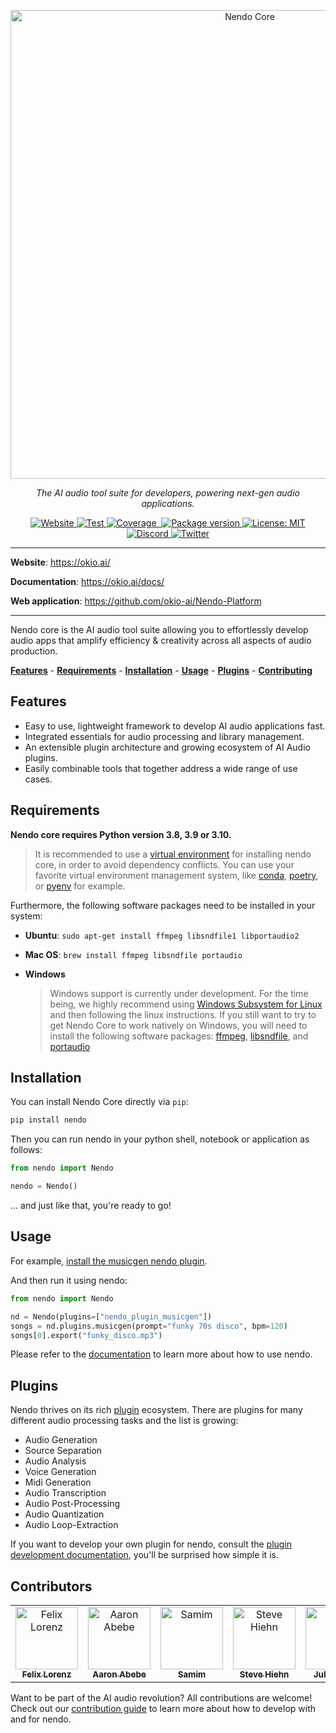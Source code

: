 <p align="center">
  <a href="https://github.com/okio-ai/nendo"><img src="https://okio.ai/docs/assets/nendo_core_logo.png" width="750" alt="Nendo Core"></a>
</p>

<p align="center">
    <em>The AI audio tool suite for developers, powering next-gen audio applications.</em>
</p>

<p align="center">
<a href="https://okio.ai" target="_blank">
    <img src="https://img.shields.io/website/https/okio.ai" alt="Website">
</a>
<a href="https://github.com/okio-ai/nendo/actions/workflows/test.yml" target="_blank">
    <img src="https://github.com/okio-ai/nendo/actions/workflows/test.yml/badge.svg" alt="Test">
</a>
<a href="https://coverage-badge.samuelcolvin.workers.dev/redirect/okio-ai/nendo" target="_blank">
    <img src="https://coverage-badge.samuelcolvin.workers.dev/okio-ai/nendo.svg" alt="Coverage">
</a>
<a href="https://coverage-badge.samuelcolvin.workers.dev/redirct/okio-ai/nendo" target="_blank">
    <img src="" alt="">
</a>
<a href="https://pypi.org/project/nendo" target="_blank">
    <img src="https://img.shields.io/pypi/v/nendo?color=%2334D058&label=pypi%20package" alt="Package version">
</a>
<a href="https://opensource.org/licenses/MIT" target="_blank">
    <img src="https://img.shields.io/badge/License-MIT-yellow.svg" alt="License: MIT">
</a>
<a href="https://discord.gg/gaZMZKzScj" target="_blank">
    <img src="https://dcbadge.vercel.app/api/server/XpkUsjwXTp?compact=true&style=flat" alt="Discord">
</a>
<a href="https://twitter.com/okio_ai" target="_blank">
    <img src="https://img.shields.io/twitter/url/https/twitter.com/okio_ai.svg?style=social&label=Follow%20%40okio_ai" alt="Twitter">
</a>
</p>

---

**Website**: <a href="https://okio.ai/" target="_blank">https://okio.ai/</a>

**Documentation**: <a href="https://okio.ai/docs" target="_blank">https://okio.ai/docs/</a>

**Web application**: <a href="https://github.com/okio-ai/Nendo-Platform" target="_blank">https://github.com/okio-ai/Nendo-Platform</a>

---

Nendo core is the AI audio tool suite allowing you to effortlessly develop audio apps that amplify efficiency & creativity across all aspects of audio production.

**[Features](#features)** - **[Requirements](#requirements)** - **[Installation](#installation)** - **[Usage](#usage)** - **[Plugins](#plugins)** - **[Contributing](#contributing)**

## Features

- Easy to use, lightweight framework to develop AI audio applications fast.
- Integrated essentials for audio processing and library management.
- An extensible plugin architecture and growing ecosystem of AI Audio plugins.
- Easily combinable tools that together address a wide range of use cases.

## Requirements

**Nendo core requires Python version 3.8, 3.9 or 3.10.**

> It is recommended to use a [virtual environment](https://docs.python.org/3/library/venv.html) for installing nendo core, in order to avoid dependency conflicts. You can use your favorite virtual environment management system, like [conda](https://docs.conda.io/en/latest/), [poetry](https://python-poetry.org/), or [pyenv](https://github.com/pyenv/pyenv) for example.

Furthermore, the following software packages need to be installed in your system:

- **Ubuntu**: `sudo apt-get install ffmpeg libsndfile1 libportaudio2`
- **Mac OS**: `brew install ffmpeg libsndfile portaudio`
- **Windows**

    > Windows support is currently under development. For the time being, we highly recommend using [Windows Subsystem for Linux](https://learn.microsoft.com/en-us/windows/wsl/install) and then following the linux instructions. If you still want to try to get Nendo Core to work natively on Windows, you will need to install the following software packages: [ffmpeg](https://ffmpeg.org/download.html), [libsndfile](https://github.com/libsndfile/libsndfile), and [portaudio](https://files.portaudio.com/download.html)

## Installation

You can install Nendo Core directly via `pip`:

```bash
pip install nendo
```

Then you can run nendo in your python shell, notebook or application as follows:

```python
from nendo import Nendo

nendo = Nendo()
```

... and just like that, you're ready to go!

## Usage

For example, [install the musicgen nendo plugin](https://github.com/okio-ai/nendo_plugin_musicgen#requirements).

And then run it using nendo:

```python
from nendo import Nendo

nd = Nendo(plugins=["nendo_plugin_musicgen"])
songs = nd.plugins.musicgen(prompt="funky 70s disco", bpm=120)
songs[0].export("funky_disco.mp3")
```

Please refer to the [documentation](https://okio.ai/docs/usage/) to learn more about how to use nendo.

## Plugins

Nendo thrives on its rich [plugin](https://okio.ai/docs/plugins) ecosystem. There are plugins for many different audio processing tasks and the list is growing:

- Audio Generation
- Source Separation
- Audio Analysis
- Voice Generation
- Midi Generation
- Audio Transcription
- Audio Post-Processing
- Audio Quantization
- Audio Loop-Extraction

If you want to develop your own plugin for nendo, consult the [plugin development documentation](https://okio.ai/docs/development/plugindev/), you'll be surprised how simple it is.

## Contributors

<!-- ALL-CONTRIBUTORS-LIST:START - Do not remove or modify this section -->
<!-- prettier-ignore-start -->
<!-- markdownlint-disable -->
<table>
  <tbody>
    <tr>
      <td align="center" valign="top" width="14.28%"><a href="https://breathdance.net"><img src="https://avatars.githubusercontent.com/u/5659844?v=4" width="100px;" alt="Felix Lorenz"/><br /><sub><b>Felix Lorenz</b></sub></td>
      <td align="center" valign="top" width="14.28%"><a href="https://github.com/aaronabebe"><img src="https://avatars.githubusercontent.com/u/17432850?v=4" width="100px;" alt="Aaron Abebe"/><br /><sub><b>Aaron Abebe</b></sub></td>
      <td align="center" valign="top" width="14.28%"><a href="https://samim.io"><img src="https://avatars.githubusercontent.com/u/2211475?v=4" width="100px;" alt="Samim"/><br /><sub><b>Samim</b></sub></td>
      <td align="center" valign="top" width="14.28%"><a href="https://github.com/shiehn"><img src="https://avatars.githubusercontent.com/u/826261?v=4" width="100px;" alt="Steve Hiehn"/><br /><sub><b>Steve Hiehn</b></sub></td>
      <td align="center" valign="top" width="14.28%"><a href="https://github.com/JLenzy"><img src="https://avatars.githubusercontent.com/u/64747969?v=4" width="100px;" alt="Julian Lenz"/><br /><sub><b>Julian Lenz</b></sub></td>
      <td align="center" valign="top" width="14.28%"><a href="https://github.com/philibb"><img src="https://avatars.githubusercontent.com/u/23077713?v=4" width="100px;" alt="Philipp Braun"/><br /><sub><b>Philipp Braun</b></sub></td>
      <td align="center" valign="top" width="14.28%"><a href="https://github.com/M-HO"><img src="https://avatars.githubusercontent.com/u/4912712?v=4" width="100px;" alt="Michal Ho"/><br /><sub><b>Michal Ho</b></sub></td>
    </tr>
  </tbody>
</table>
<!-- markdownlint-restore -->
<!-- prettier-ignore-end -->

<!-- ALL-CONTRIBUTORS-LIST:END -->

Want to be part of the AI audio revolution? All contributions are welcome! Check out our [contribution guide](https://okio.ai/docs/contributing) to learn more about how to develop with and for nendo.
